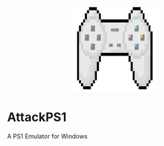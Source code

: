<p align="center">
	<img src="AttackPS1.png" width="200" height="200" alt="AttackPS1">  
</p>

# AttackPS1
A PS1 Emulator for Windows
